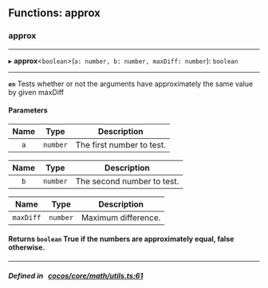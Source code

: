 ## Functions: approx

### approx


___
▸ **approx**<`boolean`\>(`a: number, b: number, maxDiff: number`): `boolean`
___



**`en`** Tests whether or not the arguments have approximately the same value by given maxDiff<br/>



#### Parameters

| Name | Type | Description |
| :------: | :------: | :------: |
| `a` | `number` | The first number to test.  |

| Name | Type | Description |
| :------: | :------: | :------: |
| `b` | `number` | The second number to test.  |

| Name | Type | Description |
| :------: | :------: | :------: |
| `maxDiff` | `number` | Maximum difference.  |


#### Returns `boolean` True if the numbers are approximately equal, false otherwise.

___


##### Defined in &nbsp;   [cocos/core/math/utils.ts:61](https://github.com/cocos-creator/engine/blob/c7bf6b8a9/cocos/core/math/utils.ts#L61)&nbsp;
